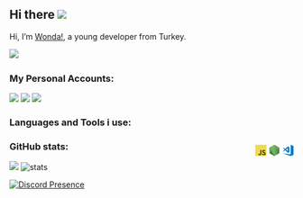 <h2 align="left">Hi there <img src="https://raw.githubusercontent.com/MartinHeinz/MartinHeinz/master/wave.gif" width="30px"></h2>
   <p align="left">Hi, I’m <a href="https://discord.com/users/845740258666610729"> Wonda!</a>, a young developer from Turkey.</p>
<img src="https://komarev.com/ghpvc/?username=Wondaa&color=dc143c"/>
<h3>My Personal Accounts:</h3>
<p align="left">
   <a href="https://discord.com/users/845740258666610729" target"blank_"><img src="https://img.shields.io/badge/discord%20-7289DA.svg?&style=for-the-badge&logo=discord&logoColor=white"></a>
   <a href="https://instagram.com/wondanotlegal" target"blank_"><img src="https://img.shields.io/badge/INSTAGRAM%20-DC3175.svg?&style=for-the-badge&logo=instagram&logoColor=white"></a>
   <a href="https://github.com/wondajs" target"blank_"><img src="https://img.shields.io/badge/GitHub%20-191717.svg?&style=for-the-badge&logo=github&logoColor=white"></a>
</p>
<h3>Languages and Tools i use:</h3>
<p style="float:right">
   <code><img height="20" src="https://raw.githubusercontent.com/github/explore/80688e429a7d4ef2fca1e82350fe8e3517d3494d/topics/javascript/javascript.png"></code>
   <code><img height="20" src="https://raw.githubusercontent.com/github/explore/80688e429a7d4ef2fca1e82350fe8e3517d3494d/topics/nodejs/nodejs.png"></code>
   <code><img height="20" src="https://raw.githubusercontent.com/github/explore/80688e429a7d4ef2fca1e82350fe8e3517d3494d/topics/visual-studio-code/visual-studio-code.png"></code>
   
</p>
<h3 align="left">GitHub stats:</h3>
<p align="left">
   <img src="https://github-readme-stats.vercel.app/api/top-langs/?username=wondajs&theme=dark&count_private=true&show_icons=true&hide_border=true" />
   <img src="https://github-readme-stats.vercel.app/api?username=wondajs&count_private=true&show_icons=true&theme=dark&hide_border=true" width="%100" height="150px" alt="stats" />

 [![Discord Presence](https://cdn.discordapp.com/attachments/845963909721620533/861236886987210782/unknown.png)](https://discord.com/users/845740258666610729)
 


</p>
